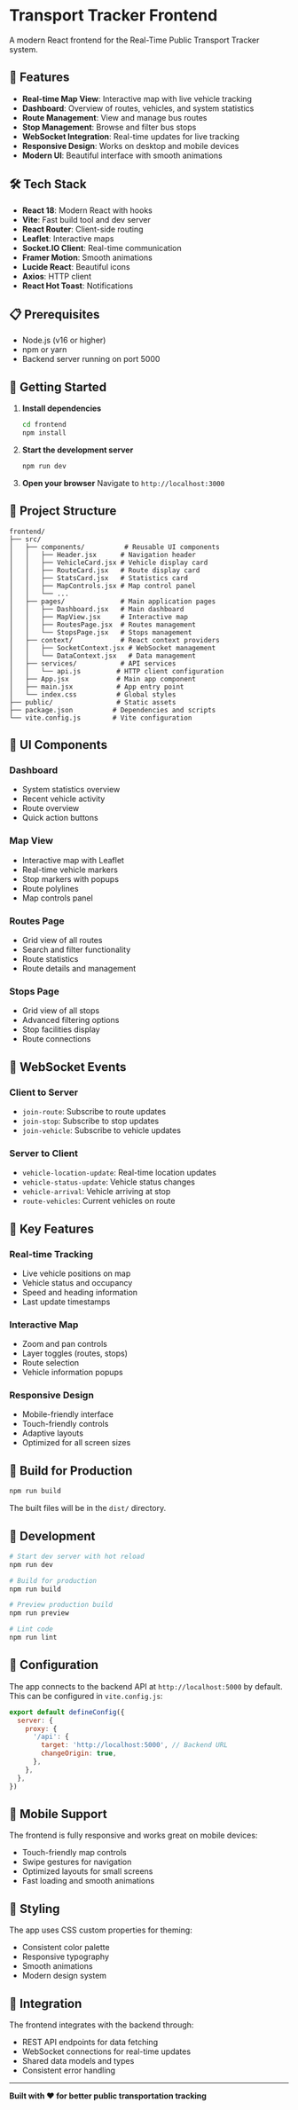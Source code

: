 # Transport Tracker Frontend

A modern React frontend for the Real-Time Public Transport Tracker system.

## 🚀 Features

- **Real-time Map View**: Interactive map with live vehicle tracking
- **Dashboard**: Overview of routes, vehicles, and system statistics
- **Route Management**: View and manage bus routes
- **Stop Management**: Browse and filter bus stops
- **WebSocket Integration**: Real-time updates for live tracking
- **Responsive Design**: Works on desktop and mobile devices
- **Modern UI**: Beautiful interface with smooth animations

## 🛠️ Tech Stack

- **React 18**: Modern React with hooks
- **Vite**: Fast build tool and dev server
- **React Router**: Client-side routing
- **Leaflet**: Interactive maps
- **Socket.IO Client**: Real-time communication
- **Framer Motion**: Smooth animations
- **Lucide React**: Beautiful icons
- **Axios**: HTTP client
- **React Hot Toast**: Notifications

## 📋 Prerequisites

- Node.js (v16 or higher)
- npm or yarn
- Backend server running on port 5000

## 🚀 Getting Started

1. **Install dependencies**
   ```bash
   cd frontend
   npm install
   ```

2. **Start the development server**
   ```bash
   npm run dev
   ```

3. **Open your browser**
   Navigate to `http://localhost:3000`

## 📁 Project Structure

```
frontend/
├── src/
│   ├── components/          # Reusable UI components
│   │   ├── Header.jsx      # Navigation header
│   │   ├── VehicleCard.jsx # Vehicle display card
│   │   ├── RouteCard.jsx   # Route display card
│   │   ├── StatsCard.jsx   # Statistics card
│   │   ├── MapControls.jsx # Map control panel
│   │   └── ...
│   ├── pages/              # Main application pages
│   │   ├── Dashboard.jsx   # Main dashboard
│   │   ├── MapView.jsx     # Interactive map
│   │   ├── RoutesPage.jsx  # Routes management
│   │   └── StopsPage.jsx   # Stops management
│   ├── context/            # React context providers
│   │   ├── SocketContext.jsx # WebSocket management
│   │   └── DataContext.jsx   # Data management
│   ├── services/           # API services
│   │   └── api.js         # HTTP client configuration
│   ├── App.jsx            # Main app component
│   ├── main.jsx           # App entry point
│   └── index.css          # Global styles
├── public/                # Static assets
├── package.json          # Dependencies and scripts
└── vite.config.js        # Vite configuration
```

## 🎨 UI Components

### Dashboard
- System statistics overview
- Recent vehicle activity
- Route overview
- Quick action buttons

### Map View
- Interactive map with Leaflet
- Real-time vehicle markers
- Stop markers with popups
- Route polylines
- Map controls panel

### Routes Page
- Grid view of all routes
- Search and filter functionality
- Route statistics
- Route details and management

### Stops Page
- Grid view of all stops
- Advanced filtering options
- Stop facilities display
- Route connections

## 🔌 WebSocket Events

### Client to Server
- `join-route`: Subscribe to route updates
- `join-stop`: Subscribe to stop updates
- `join-vehicle`: Subscribe to vehicle updates

### Server to Client
- `vehicle-location-update`: Real-time location updates
- `vehicle-status-update`: Vehicle status changes
- `vehicle-arrival`: Vehicle arriving at stop
- `route-vehicles`: Current vehicles on route

## 🎯 Key Features

### Real-time Tracking
- Live vehicle positions on map
- Vehicle status and occupancy
- Speed and heading information
- Last update timestamps

### Interactive Map
- Zoom and pan controls
- Layer toggles (routes, stops)
- Route selection
- Vehicle information popups

### Responsive Design
- Mobile-friendly interface
- Touch-friendly controls
- Adaptive layouts
- Optimized for all screen sizes

## 🚀 Build for Production

```bash
npm run build
```

The built files will be in the `dist/` directory.

## 🧪 Development

```bash
# Start dev server with hot reload
npm run dev

# Build for production
npm run build

# Preview production build
npm run preview

# Lint code
npm run lint
```

## 🔧 Configuration

The app connects to the backend API at `http://localhost:5000` by default. This can be configured in `vite.config.js`:

```javascript
export default defineConfig({
  server: {
    proxy: {
      '/api': {
        target: 'http://localhost:5000', // Backend URL
        changeOrigin: true,
      },
    },
  },
})
```

## 📱 Mobile Support

The frontend is fully responsive and works great on mobile devices:
- Touch-friendly map controls
- Swipe gestures for navigation
- Optimized layouts for small screens
- Fast loading and smooth animations

## 🎨 Styling

The app uses CSS custom properties for theming:
- Consistent color palette
- Responsive typography
- Smooth animations
- Modern design system

## 🔗 Integration

The frontend integrates with the backend through:
- REST API endpoints for data fetching
- WebSocket connections for real-time updates
- Shared data models and types
- Consistent error handling

---

**Built with ❤️ for better public transportation tracking**
